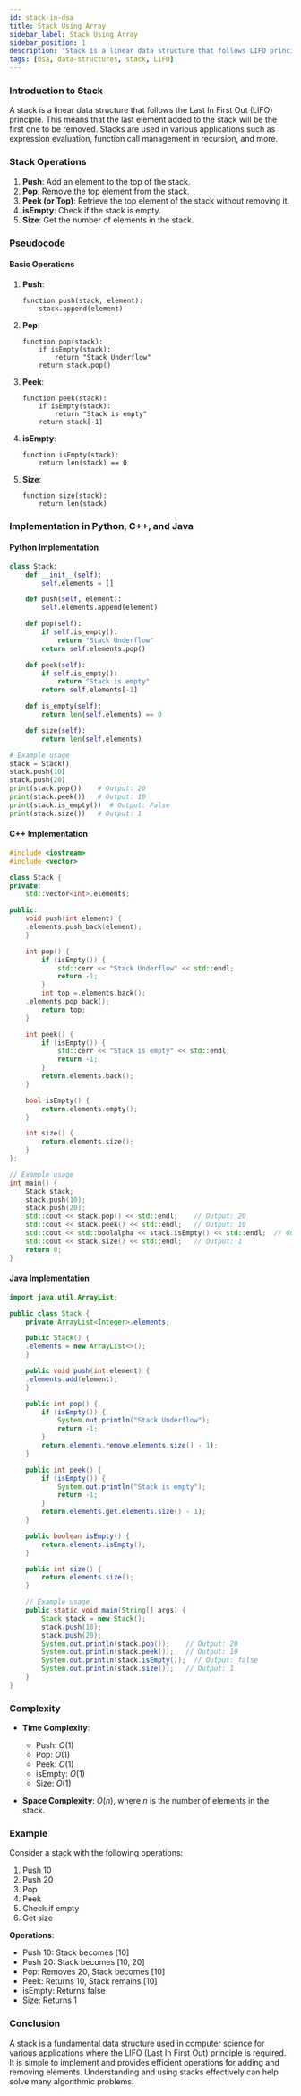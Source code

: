 ```yaml
---
id: stack-in-dsa
title: Stack Using Array
sidebar_label: Stack Using Array
sidebar_position: 1
description: "Stack is a linear data structure that follows LIFO principle"
tags: [dsa, data-structures, stack, LIFO]
---
```


### Introduction to Stack

A stack is a linear data structure that follows the Last In First Out (LIFO) principle. This means that the last element added to the stack will be the first one to be removed. Stacks are used in various applications such as expression evaluation, function call management in recursion, and more.

### Stack Operations

1. **Push**: Add an element to the top of the stack.
2. **Pop**: Remove the top element from the stack.
3. **Peek (or Top)**: Retrieve the top element of the stack without removing it.
4. **isEmpty**: Check if the stack is empty.
5. **Size**: Get the number of elements in the stack.

### Pseudocode

#### Basic Operations

1. **Push**:

   ```text
   function push(stack, element):
       stack.append(element)
   ```

2. **Pop**:

   ```text
   function pop(stack):
       if isEmpty(stack):
           return "Stack Underflow"
       return stack.pop()
   ```

3. **Peek**:

   ```text
   function peek(stack):
       if isEmpty(stack):
           return "Stack is empty"
       return stack[-1]
   ```

4. **isEmpty**:

   ```text
   function isEmpty(stack):
       return len(stack) == 0
   ```

5. **Size**:
   ```text
   function size(stack):
       return len(stack)
   ```

### Implementation in Python, C++, and Java

#### Python Implementation

```python
class Stack:
    def __init__(self):
        self.elements = []

    def push(self, element):
        self.elements.append(element)

    def pop(self):
        if self.is_empty():
            return "Stack Underflow"
        return self.elements.pop()

    def peek(self):
        if self.is_empty():
            return "Stack is empty"
        return self.elements[-1]

    def is_empty(self):
        return len(self.elements) == 0

    def size(self):
        return len(self.elements)

# Example usage
stack = Stack()
stack.push(10)
stack.push(20)
print(stack.pop())    # Output: 20
print(stack.peek())   # Output: 10
print(stack.is_empty())  # Output: False
print(stack.size())   # Output: 1
```

#### C++ Implementation

```cpp
#include <iostream>
#include <vector>

class Stack {
private:
    std::vector<int>.elements;

public:
    void push(int element) {
    .elements.push_back(element);
    }

    int pop() {
        if (isEmpty()) {
            std::cerr << "Stack Underflow" << std::endl;
            return -1;
        }
        int top =.elements.back();
    .elements.pop_back();
        return top;
    }

    int peek() {
        if (isEmpty()) {
            std::cerr << "Stack is empty" << std::endl;
            return -1;
        }
        return.elements.back();
    }

    bool isEmpty() {
        return.elements.empty();
    }

    int size() {
        return.elements.size();
    }
};

// Example usage
int main() {
    Stack stack;
    stack.push(10);
    stack.push(20);
    std::cout << stack.pop() << std::endl;    // Output: 20
    std::cout << stack.peek() << std::endl;   // Output: 10
    std::cout << std::boolalpha << stack.isEmpty() << std::endl;  // Output: false
    std::cout << stack.size() << std::endl;   // Output: 1
    return 0;
}
```

#### Java Implementation

```java
import java.util.ArrayList;

public class Stack {
    private ArrayList<Integer>.elements;

    public Stack() {
    .elements = new ArrayList<>();
    }

    public void push(int element) {
    .elements.add(element);
    }

    public int pop() {
        if (isEmpty()) {
            System.out.println("Stack Underflow");
            return -1;
        }
        return.elements.remove.elements.size() - 1);
    }

    public int peek() {
        if (isEmpty()) {
            System.out.println("Stack is empty");
            return -1;
        }
        return.elements.get.elements.size() - 1);
    }

    public boolean isEmpty() {
        return.elements.isEmpty();
    }

    public int size() {
        return.elements.size();
    }

    // Example usage
    public static void main(String[] args) {
        Stack stack = new Stack();
        stack.push(10);
        stack.push(20);
        System.out.println(stack.pop());    // Output: 20
        System.out.println(stack.peek());   // Output: 10
        System.out.println(stack.isEmpty());  // Output: false
        System.out.println(stack.size());   // Output: 1
    }
}
```

### Complexity

- **Time Complexity**:

  - Push: $O(1)$
  - Pop: $O(1)$
  - Peek: $O(1)$
  - isEmpty: $O(1)$
  - Size: $O(1)$

- **Space Complexity**: $O(n)$, where $n$ is the number of elements in the stack.

### Example

Consider a stack with the following operations:

1. Push 10
2. Push 20
3. Pop
4. Peek
5. Check if empty
6. Get size

**Operations**:

- Push 10: Stack becomes [10]
- Push 20: Stack becomes [10, 20]
- Pop: Removes 20, Stack becomes [10]
- Peek: Returns 10, Stack remains [10]
- isEmpty: Returns false
- Size: Returns 1

### Conclusion

A stack is a fundamental data structure used in computer science for various applications where the LIFO (Last In First Out) principle is required. It is simple to implement and provides efficient operations for adding and removing elements. Understanding and using stacks effectively can help solve many algorithmic problems.
